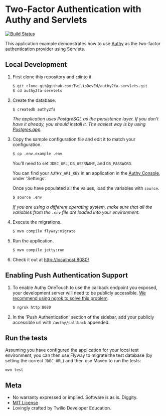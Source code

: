 # Two-Factor Authentication with Authy and Servlets

[![Build Status](https://travis-ci.org/TwilioDevEd/authy2fa-servlets.svg?branch=master)](https://travis-ci.org/TwilioDevEd/authy2fa-servlets)

This application example demonstrates how to use [Authy](http://www.authy.com)
as the two-factor authentication provider using Servlets.

## Local Development

1. First clone this repository and `cd`into it.

   ```bash
   $ git clone git@github.com:TwilioDevEd/authy2fa-servlets.git
   $ cd authy2fa-servlets
   ```

1. Create the database.

   ```bash
   $ createdb authy2fa
   ```

   _The application uses PostgreSQL as the persistence layer. If you
   don't have it already, you should install it. The easiest way is by
   using [Postgres.app](http://postgresapp.com/)._

1. Copy the sample configuration file and edit it to match your configuration.

    ```bash
    $ cp .env.example .env
    ```

   You'll need to set `JDBC_URL`, `DB_USERNAME`, and `DB_PASSWORD`.

   You can find your `AUTHY_API_KEY` in an application in the
   [Authy Console](https://www.twilio.com/console/authy/applications), under 
   'Settings'.

   Once you have populated all the values, load the variables with `source`.

    ```bash
    $ source .env
    ```

    _If you are using a different operating system, make sure that all the variables from the `.env` file are loaded into your environment._

1. Execute the migrations.

   ```bash
   $ mvn compile flyway:migrate
   ```

1. Run the application.
   ```bash
   $ mvn compile jetty:run
   ```

1. Check it out at [http://localhost:8080/](http://localhost:8080/)

## Enabling Push Authentication Support

1. To enable Authy OneTouch to use the callback endpoint you exposed, your development server will need to be publicly accessible. [We recommend using ngrok to solve this problem](//www.twilio.com/blog/2015/09/6-awesome-reasons-to-use-ngrok-when-testing-webhooks.html).

   ```bash
   $ ngrok http 8080
   ```

1. In the 'Push Authentication' section of the sidebar, add your publicly accessible url with `/authy/callback` appended.

## Run the tests

Assuming you have configured the application for your local test
environment, you can then use Flyway to migrate the test database
(by setting the correct `JDBC_URL`) and then use Maven
to run the tests:

```
mvn test
```

## Meta

* No warranty expressed or implied. Software is as is. Diggity.
* [MIT License](http://www.opensource.org/licenses/mit-license.html)
* Lovingly crafted by Twilio Developer Education.
